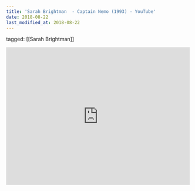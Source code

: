 ```yaml
---
title: 'Sarah Brightman  - Captain Nemo (1993) - YouTube'
date: 2018-08-22
last_modified_at: 2018-08-22
---
```

tagged: [[Sarah Brightman]]
<iframe allow="accelerometer; autoplay; clipboard-write; encrypted-media; gyroscope; picture-in-picture" allowfullscreen="" frameborder="0" height="375" id="youtube_iframe" src="https://www.youtube.com/embed/3yGg5gzuwPY?feature=oembed&amp;enablejsapi=1&amp;origin=https://safe.txmblr.com&amp;wmode=opaque" width="500"></iframe>